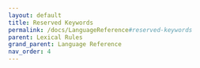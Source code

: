 ```yaml
---
layout: default
title: Reserved Keywords
permalink: /docs/LanguageReference#reserved-keywords
parent: Lexical Rules
grand_parent: Language Reference
nav_order: 4
---
```

